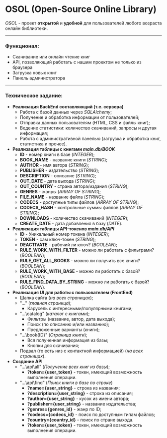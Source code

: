# OSOL (Open-Source Online Library)
*OSOL* - проект **открытой** и **удобной** для пользователей любого возраста онлайн библиотеки.
***
### Функционал:
- Скачивание или онлайн чтение книг
- API, позволяющий работать с нашим проектом не только из браузера
- Загрузка новых книг
- Панель администратора
***
### Техническое задание:
- **Реализация BackEnd составляющий (т.е. сервера)**
  * Работа с базой данных через _SQLAlchemy_;
  * Получение и обработка информации от пользователей;
  * Отправка данных пользователям (HTML, CSS и файлы книг);
  * Ведение статистики: количество скачиваний, запросы и другая информация;
  * Работа с административной панелью (загрузка и обработка книг, статистика и прочее).
- **Реализация таблицы с книгами _main.db/BOOK_**
    * **ID** - номер книги в базе (_INTEGER_);
    * **BOOK_NAME** - название книги (_STRING_);
    * **AUTHOR** - имя автора (_STRING_);
    * **PUBLISHER** - издательство (_STRING_);
    * **DESCRIPTION** - описание (_STRING_);
    * **OUT_DATE** - дата выхода (_STRING_);
    * **OUT_COUNTRY** - страна автора/издания (_STRING_);
    * **GENRES** - жанры (_ARRAY OF STRING_);
    * **FILE_NAME** - название файла (_STRING_);
    * **CODECS** - доступные типы файлов (_ARRAY OF STRING_);
    * **CODECS_HASH** - контрольные суммы файлов (_ARRAY OF STRING_);
    * **DOWNLOADS** - количество скачиваний (_INTEGER_);
    * **CREATE_DATE** - дата добавления в базу (_DATE_).
- **Реализация таблицы API-токенов _main.db/API_**
    * **ID** - Уникальный номер токена (_INTEGER_);
    * **TOKEN** - сам ключ-токен (_STRING_);
    * **DEACTIVATE** - рабочий ли ключ? (_BOOLEAN_);
    * **RULE_WORK_WITH_FILTER** - можно ли работать с фильтрами? (_BOOLEAN_);
    * **RULE_GET_ALL_BOOKS** - можно ли получить все книги? (_BOOLEAN_);
    * **RULE_WORK_WITH_BASE** - можно ли работать с базой? (_BOOLEAN_);
    * **RULE_FIND_DATA_BY_STRING** - можно ли работать с базой? (_BOOLEAN_).
- **Реализация UI для работы с пользователем (FrontEnd)**
  * Шапка сайта (_на всех страницах_);
  * "...\" (_главная страница_);
    * Карусель с интересными/популярными книгами;
  * "...\catalog\" (_каталог с книгами_);
    * Фильтры (название, автор, дата выхода);
    * Поиск (по описанию и/или названию);
    * Предложенные варианты (книги);
  * "...\book\{ID}" (_Страница книги_);
    * Вся полученная информация из базы;
    * Кнопки для скачивания;
  * Подвал (то есть низ с контактной информацией) (_на всех страницах_).
- **Создание API**
  * "...\api\all\" (_Получение всех книг из базы_);
    * **?token={user_token}** - токен, имеющий возможность выполнения операции.
  * "...\api\find\" (_Поиск книги в базе по строке_)
    * **?name={user_string}** - строка из названия;
    * **?description={user_string}** - строка из описания;
    * **?author={user_string}** - кусок из имени автора;
    * **?publisher={user_string}** - название издательства;
    * **?genres={genres_id}** - жанр по ID;
    * **?codecs={codecs_id}** - поиск по доступным типам файлов;
    * **?country={country_id}** - поиск по стране выхода.
    * **?token={user_token}** - токен, имеющий возможность выполнения операции.